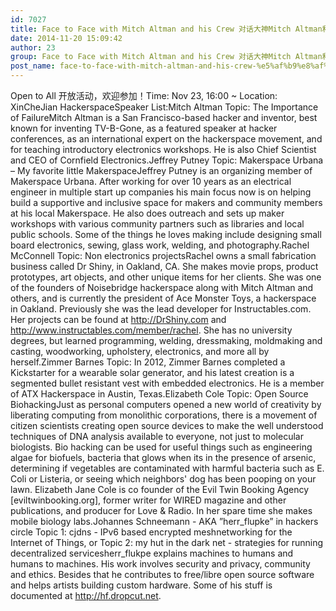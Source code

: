```yaml
---
id: 7027
title: Face to Face with Mitch Altman and his Crew 对话大神Mitch Altman和他的团队 － Nov 23
date: 2014-11-20 15:09:42
author: 23
group: Face to Face with Mitch Altman and his Crew 对话大神Mitch Altman和他的团队 － Nov 23
post_name: face-to-face-with-mitch-altman-and-his-crew-%e5%af%b9%e8%af%9d%e5%a4%a7%e7%a5%9emitch-altman%e5%92%8c%e4%bb%96%e7%9a%84%e5%9b%a2%e9%98%9f-%ef%bc%8d-nov-23
---
```


Open to All 开放活动，欢迎参加！Time: Nov 23, 16:00 ~ Location: XinCheJian HackerspaceSpeaker List:Mitch Altman Topic: The Importance of FailureMitch Altman is a San Francisco-based hacker and inventor, best known for inventing TV-B-Gone, as a featured speaker at hacker conferences, as an international expert on the hackerspace movement, and for teaching introductory electronics workshops. He is also Chief Scientist and CEO of Cornfield Electronics.Jeffrey Putney Topic: Makerspace Urbana – My favorite little MakerspaceJeffrey Putney is an organizing member of Makerspace Urbana. After working for over 10 years as an electrical engineer in multiple start up companies his main focus now is on helping build a supportive and inclusive space for makers and community members at his local Makerspace. He also does outreach and sets up maker workshops with various community partners such as libraries and local public schools. Some of the things he loves making include designing small board electronics, sewing, glass work, welding, and photography.Rachel McConnell Topic: Non electronics projectsRachel owns a small fabrication business called Dr Shiny, in Oakland, CA. She makes movie props, product prototypes, art objects, and other unique items for her clients. She was one of the founders of Noisebridge hackerspace along with Mitch Altman and others, and is currently the president of Ace Monster Toys, a hackerspace in Oakland. Previously she was the lead developer for Instructables.com. Her projects can be found at http://DrShiny.com and http://www.instructables.com/member/rachel. She has no university degrees, but learned programming, welding, dressmaking, moldmaking and casting, woodworking, upholstery, electronics, and more all by herself.Zimmer Barnes Topic: In 2012, Zimmer Barnes completed a Kickstarter for a wearable solar generator, and his latest creation is a segmented bullet resistant vest with embedded electronics. He is a member of ATX Hackerspace in Austin, Texas.Elizabeth Cole Topic: Open Source BiohackingJust as personal computers opened a new world of creativity by liberating computing from monolithic corporations, there is a movement of citizen scientists creating open source devices to make the well understood techniques of DNA analysis available to everyone, not just to molecular biologists. Bio hacking can be used for useful things such as engineering algae for biofuels, bacteria that glows when its in the presence of arsenic, determining if vegetables are contaminated with harmful bacteria such as E. Coli or Listeria, or seeing which neighbors' dog has been pooping on your lawn. Elizabeth Jane Cole is co founder of the Evil Twin Booking Agency [eviltwinbooking.org], former writer for WIRED magazine and other publications, and producer for Love & Radio. In her spare time she makes mobile biology labs.Johannes Schneemann - AKA ”herr_flupke” in hackers circle Topic 1: cjdns - IPv6 based encrypted meshnetworking for the Internet of Things, or Topic 2: my hut in the dark net - strategies for running decentralized servicesherr_flukpe explains machines to humans and humans to machines. His work involves security and privacy, community and ethics. Besides that he contributes to free/libre open source software and helps artists building custom hardware. Some of his stuff is documented at http://hf.dropcut.net.